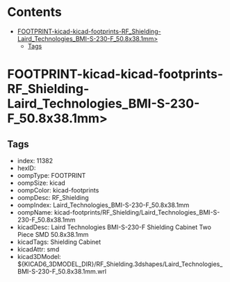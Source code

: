 



Contents
========

* [FOOTPRINT-kicad-kicad-footprints-RF_Shielding-Laird_Technologies_BMI-S-230-F_50.8x38.1mm>](#footprint-kicad-kicad-footprints-rf_shielding-laird_technologies_bmi-s-230-f_508x381mm)
	* [Tags](#tags)

# FOOTPRINT-kicad-kicad-footprints-RF_Shielding-Laird_Technologies_BMI-S-230-F_50.8x38.1mm>

## Tags

- index: 11382
- hexID: 
- oompType: FOOTPRINT
- oompSize: kicad
- oompColor: kicad-footprints
- oompDesc: RF_Shielding
- oompIndex: Laird_Technologies_BMI-S-230-F_50.8x38.1mm
- oompName: kicad-footprints/RF_Shielding/Laird_Technologies_BMI-S-230-F_50.8x38.1mm
- kicadDesc: Laird Technologies BMI-S-230-F Shielding Cabinet Two Piece SMD 50.8x38.1mm
- kicadTags: Shielding Cabinet
- kicadAttr: smd
- kicad3DModel: ${KICAD6_3DMODEL_DIR}/RF_Shielding.3dshapes/Laird_Technologies_BMI-S-230-F_50.8x38.1mm.wrl
